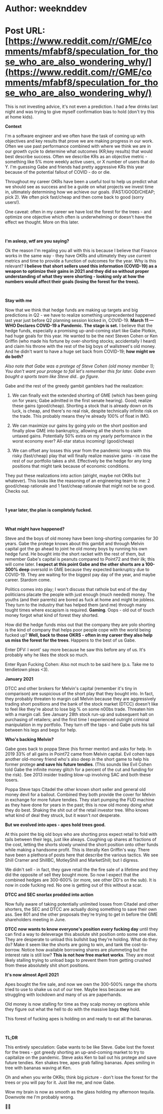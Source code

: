 # Author: weeknddev
# Post URL: [https://www.reddit.com/r/GME/comments/mfabf8/speculation_for_those_who_are_also_wondering_why/](https://www.reddit.com/r/GME/comments/mfabf8/speculation_for_those_who_are_also_wondering_why/)


This is not investing advice, it's not even a prediction. I had a few drinks last night and was trying to give myself confirmation bias to hold (don't try this at home kids).

**Context**

I'm a software engineer and we often have the task of coming up with objectives and key results that prove we are making progress in our work. Often we use past performance combined with where we think we are in our growth cycle to determine what outcomes (KR;key results)  that would best describe success. Often we describe KRs as an objective metric - something like 5% more weekly active users, or X number of users that do Y. I'm guessing Gabe and friends had pretty aggressive KRs this year because of the potential fallout of COVID - do or die.

Throughout my career OKRs have been a useful tool to help us predict what we should see as success and be a guide on what projects we invest time in, ultimately determining how we achieve our goals. (FAST/GOOD/CHEAP; pick 2). We often pick fast/cheap and then come back to good (sorry users!).

One caveat: often in my career we have lost the forest for the trees - and optimize one objective which often is underwhelming or doesn't have the effect we thought. More on this later.

&#x200B;

**I'm asleep, wtf are you saying?**

Ok the reason I'm regaling you all with this is because I believe that Finance works in the same way - they have OKRs and ultimately they use current metrics and time to provide a function of outcomes for the year. Why is this relevant? **I believe that short sellers used this information (COVID-19) as a weapon to optimize their gains in 2021 and they did so without proper understanding of what they were shorting - looking only at how the numbers would affect their goals (losing the forest for the trees).**

&#x200B;

**Stay with me**

Now that we think that hedge funds are making up targets and big predictions in Q2 - we have to realize something unprecedented happened last year just before Q2 planning session kicked in, COVID-19. **March 11 — WHO Declares COVID-19 a Pandemic. The stage is set.** I believe that the hedge funds, especially a promising up-and-coming start like Gabe Plotkin, had huge goals for this year. He wanted to be the next Steven Cohen or Ken Griffin (who made his fortune by over-shorting stocks; accidentally I heard) and claim his throne with the rest of the big boys of wallstreet's old money. And he didn't want to have a huge set back from COVID-19; **how might we do both?**

*Also note that Gabe was a protege of Steve Cohen (old money member 1); You don't want your protege to fail let's remember this for later. Gabe even bought a sports team like Steve did.. go figure.*

Gabe and the rest of the greedy gambit gamblers had the realization:

1)  We can finally exit the extended shorting of GME (which has been going on for years; Gabe admitted in the first senate hearing). Good; realize these gains (good/cheap). Shorting a stock that is already down on its luck, is cheap, and there's no real risk, despite technically infinite risk on the trade. This probably means they're already 100% of float in IMO.

2) We can maximize our gains by going yolo on the short position and finally plow GME into bankruptcy, allowing all the shorts to claim untaxed gains. Potentially 50% extra on my yearly performance in the worst economy ever? All-star status incoming! (good/cheap)

3) We can offset any losses this year from the pandemic longs with this risky (fast/cheap) play that will finally realize massive gains - in case the rest of our portfolio takes a shit. Effectively be the hedge for any long positions that might tank because of economic conditions.

They put these realizations into action (alright, maybe not OKRs but whatever). This looks like the reasoning of an engineering team to me: 2 good/cheap rationale and 1 fast/cheap rationale that might not be so good. Checks out.

&#x200B;

**1 year later, the plan is completely fucked.** 

&#x200B;

**What might have happened?**

Steve and the boys of old money have been long-shorting companies for 30 years. Gabe the protege knows about this gambit and through Melvin capital got the go ahead to joint he old money boys by running his own hedge fund. He bought into the short racket with the rest of them, but remember Gabe's capital is peanuts compared to Point72 and  their ilk; this will come later. **I expect at this point Gabe and the other shorts are a 100-300% deep** oversold in GME because they expected bankruptcy due to COVID-19. They are waiting for the biggest pay day of the year, and maybe career. Stardom come.

Politics comes into play; I won't discuss that rathole but end of the day politicians placate the people with just enough (much needed) money. The youths (and their parents) are bored as fuck at home and might be jobless. They turn to the industry that has helped them (and me) through many tought times where escapism is required. **Gaming**. Oops - old out of touch money forgot what kind of forest they shorted.

How did the hedge funds miss out that the company they are yolo shorting is the kind of company that helps poor people cope with the world being fucked up? **Well, back to those OKRS - often in my career they also help us miss the forest for the trees**. Happens to the best of us Gabe.

Enter DFV: I wont' say more because he saw this before any of us. It's probably why he likes the stock so much.

Enter Ryan Fucking Cohen: Also not much to be said here (p.s. Take me to tendietown pleas <3).

**January 2021**

DTCC and other brokers for Melvin's capital (remember it's tiny in comparison) are suspicious of the short play that they bought into. In fact, they probably threaten to margin call Melvin because they are aggressively trading short positions and the bank of the stock market (DTCC) doesn't like to feel like they're about to lose big % on some n00bs trade. Threaten him with a margin call. See January 28th stock run-up and subsequent halt on purchasing of retailers; and the first time I experienced outright criminal manipulation in my portfolio. They turn off the taps - and Gabe puts his tail between his legs and begs for help.

**Who's backing Melvin?**

Gabe goes back to poppa Steve (his former mentor) and asks for help. In 2019 33% of all gains in Point72 came from Melvin capital. Evil cohen taps another old-money friend who's also deep in the short game to help his former protege **and save his future tendies**. (This sounds like Evil Cohen told Gabe the infinite money glitch for a percent of the cut and funding for the risk). See 2013 insider trading blow-up involving SAC and both these losers.

Poppa Steve taps Citadel the other known short seller and general old money devil for a bailout. Combined they both provide the cover for Melvin in exchange for more future tendies. They start pumping the FUD machine as they have done for years in the past; this is now old money doing what they do best. Shaking the shit out of the retail investor tree. Who knows what kind of deal they struck, but it wasn't *not* desperate.

**But we evolved into apes - apes hold trees good.**

At this point the big old boys who are shorting pros expect retail to fold with tails between their legs, just like always. Coughing up shares at fractions of the cost, letting the shorts slowly unwind the short position onto other funds while making a handsome profit. This is literally Ken Griffin's way. There have been a plethora of posts here that describe the various tactics. We see Shill Cramer and ShillBC, MotleyShill and MarketShill; but I digress.

We didn't sell - in fact, they gave retail the the fire sale of a lifetime and they did the opposite of sell they bought more. So now I expect that the combined hedges are 300-600% (or more, see other DD's on the sub). It is now in code fucking red. No one is getting out of this without a scar. 

**DTCC and SEC snorlax prodded into action**

Now fully aware of taking potentially unlimited losses from Citadel and other shorters, the SEC and DTCC are actually doing something to save their own ass. See 801 and the other proposals they're trying to get in before the GME shareholders meeting in June.

**DTCC now wants to know everyone's position every fucking day** until they can find a way to deleverage this absolute shit position onto some one else. They are desperate to unload this bullshit bag they're holding. What do they do? Make it seem like the shorts are going to win, and tank the cost-to-borrow. Notice how available borrowing shares are plummeting but the interest rate is still low? **This is not how free market works**. They are most likely stalling trying to unload bags to prevent them from getting crushed from these absolutely shit short positions.

**It's now almost April 2021**

Apes bought the fire sale, and now we own the 300-500%  range the shorts tried to use to shake us out of our tree. Maybe less because we are struggling with lockdown and many of us are paperhands. 

Old money is now stalling for time as they scalp money on options while they figure out what the hell to do with the massive bags **they** hold.

This forest of fucking apes is holding on and ready to eat all the bananas.

&#x200B;

**TL;DR** 

This entirely speculation: Gabe wants to be like Steve. Gabe lost the forest for the trees - got greedy shorting an up-and-coming market to try to capitalize on the pandemic. Steve asks Ken to bail out his protege and save future tendies. Ken shakes tree, apes grab falling bananas. Apes smiling in tree with bananas waving at Ken. 

Oh and when you write OKRs; think big picture - don't lose the forest for the trees or you will pay for it. Just like me, and now Gabe.

Wow my brain is now as smooth as the glass holding my afternoon tequila. Downvote me I'm probably wrong.

**💎🙌**